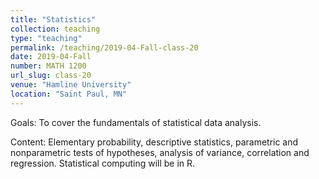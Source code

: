 ```yaml
---
title: "Statistics"
collection: teaching
type: "teaching"
permalink: /teaching/2019-04-Fall-class-20
date: 2019-04-Fall
number: MATH 1200
url_slug: class-20
venue: "Hamline University"
location: "Saint Paul, MN"
---
```


Goals: To cover the fundamentals of statistical data analysis.

Content: Elementary probability, descriptive statistics, parametric and nonparametric tests of hypotheses, analysis of variance, correlation and regression. Statistical computing will be in R.
